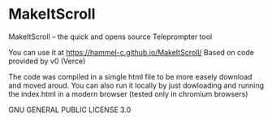 # MakeItScroll
MakeItScroll – the quick and opens source Teleprompter tool

You can use it at https://hammel-c.github.io/MakeItScroll/
Based on code provided by v0 (Verce)

The code was compiled in a simgle html file to be more easely download and moved aroud. You can also run it locally by just dowloading and running the index.html in a modern browser (tested only in chromium browsers)

GNU GENERAL PUBLIC LICENSE 3.0
